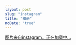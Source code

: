 ```yaml
---
layout: post
slug: "instagram"
title: "相册"
noDate: "true"
---
```


<div class="instagram" data-client-id="119e030b1722460e96852704153c0d16" data-user-id="1260660358">
    <a href="http://instagram.com/panxianyue" target="_blank" class="open-ins">图片来自instagram，正在加载中…</a>
</div>
<script src="/js/jquery.lazyload.js"></script>
<script src="/js/instagram.js"></script>